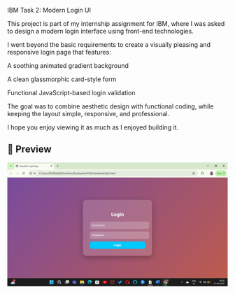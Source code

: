 IBM Task 2: Modern Login UI 

This project is part of my internship assignment for IBM, where I was asked to design a modern login interface using front-end technologies.

I went beyond the basic requirements to create a visually pleasing and responsive login page that features:

A soothing animated gradient background

A clean glassmorphic card-style form

Functional JavaScript-based login validation

The goal was to combine aesthetic design with functional coding, while keeping the layout simple, responsive, and professional.

I hope you enjoy viewing it as much as I enjoyed building it.

## 📸 Preview

![Login Page Screenshot](screenshot.png)

